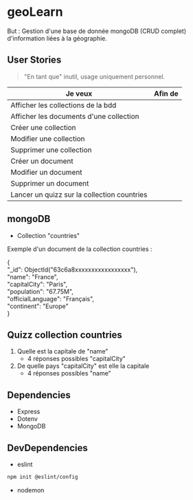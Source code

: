 # geoLearn

But : Gestion d'une base de donnée mongoDB (CRUD complet) d'information liées à la géographie.

## User Stories
> "En tant que" inutil, usage uniquement personnel.

|Je veux|Afin de|
|---|---|
|Afficher les collections de la bdd||
|Afficher les documents d'une collection||
|Créer une collection||
|Modifier une collection||
|Supprimer une collection||
|Créer un document||
|Modifier un document||
|Supprimer un document||
|Lancer un quizz sur la collection countries||

## mongoDB

+ Collection "countries"

Exemple d'un document de la collection countries :  

{  
  "_id": ObjectId("63c6a8xxxxxxxxxxxxxxxxx"),  
  "name": "France",  
  "capitalCity": "Paris",  
  "population": "67.75M",  
  "officialLanguage": "Français",  
  "continent": "Europe"  
}

## Quizz collection countries  

1. Quelle est la capitale de "name"  
    + 4 réponses possibles "capitalCity"
2. De quelle pays "capitalCity" est elle la capitale
    + 4 réponses possibles "name"

## Dependencies 
+ Express
+ Dotenv
+ MongoDB

## DevDependencies
+ eslint  
```bash
npm init @eslint/config
```
+ nodemon  